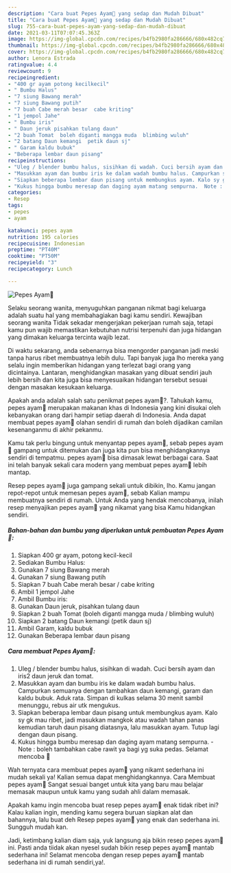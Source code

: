 ```yaml
---
description: "Cara buat Pepes Ayam🐔 yang sedap dan Mudah Dibuat"
title: "Cara buat Pepes Ayam🐔 yang sedap dan Mudah Dibuat"
slug: 755-cara-buat-pepes-ayam-yang-sedap-dan-mudah-dibuat
date: 2021-03-11T07:07:45.363Z
image: https://img-global.cpcdn.com/recipes/b4fb2980fa286666/680x482cq70/pepes-ayam🐔-foto-resep-utama.jpg
thumbnail: https://img-global.cpcdn.com/recipes/b4fb2980fa286666/680x482cq70/pepes-ayam🐔-foto-resep-utama.jpg
cover: https://img-global.cpcdn.com/recipes/b4fb2980fa286666/680x482cq70/pepes-ayam🐔-foto-resep-utama.jpg
author: Lenora Estrada
ratingvalue: 4.4
reviewcount: 9
recipeingredient:
- "400 gr ayam potong kecilkecil"
- " Bumbu Halus"
- "7 siung Bawang merah"
- "7 siung Bawang putih"
- "7 buah Cabe merah besar  cabe kriting"
- "1 jempol Jahe"
- " Bumbu iris"
- " Daun jeruk pisahkan tulang daun"
- "2 buah Tomat  boleh diganti mangga muda  blimbing wuluh"
- "2 batang Daun kemangi  petik daun sj"
- " Garam kaldu bubuk"
- "Beberapa lembar daun pisang"
recipeinstructions:
- "Uleg / blender bumbu halus, sisihkan di wadah. Cuci bersih ayam dan iris2 daun jeruk dan tomat."
- "Masukkan ayam dan bumbu iris ke dalam wadah bumbu halus. Campurkan semuanya dengan tambahkan daun kemangi, garam dan kaldu bubuk. Aduk rata. Simpan di kulkas selama 30 menit sambil menunggu, rebus air utk mengukus."
- "Siapkan beberapa lembar daun pisang untuk membungkus ayam. Kalo sy gk mau ribet, jadi masukkan mangkok atau wadah tahan panas kemudian taruh daun pisang diatasnya, lalu masukkan ayam. Tutup lagi dengan daun pisang."
- "Kukus hingga bumbu meresap dan daging ayam matang sempurna.  Note : boleh tambahkan cabe rawit ya bagi yg suka pedas. Selamat mencoba 🥰"
categories:
- Resep
tags:
- pepes
- ayam

katakunci: pepes ayam 
nutrition: 195 calories
recipecuisine: Indonesian
preptime: "PT40M"
cooktime: "PT50M"
recipeyield: "3"
recipecategory: Lunch

---
```



![Pepes Ayam🐔](https://img-global.cpcdn.com/recipes/b4fb2980fa286666/680x482cq70/pepes-ayam🐔-foto-resep-utama.jpg)

Selaku seorang wanita, menyuguhkan panganan nikmat bagi keluarga adalah suatu hal yang membahagiakan bagi kamu sendiri. Kewajiban seorang  wanita Tidak sekadar mengerjakan pekerjaan rumah saja, tetapi kamu pun wajib memastikan kebutuhan nutrisi terpenuhi dan juga hidangan yang dimakan keluarga tercinta wajib lezat.

Di waktu  sekarang, anda sebenarnya bisa mengorder panganan jadi meski tanpa harus ribet membuatnya lebih dulu. Tapi banyak juga lho mereka yang selalu ingin memberikan hidangan yang terlezat bagi orang yang dicintainya. Lantaran, menghidangkan masakan yang dibuat sendiri jauh lebih bersih dan kita juga bisa menyesuaikan hidangan tersebut sesuai dengan masakan kesukaan keluarga. 



Apakah anda adalah salah satu penikmat pepes ayam🐔?. Tahukah kamu, pepes ayam🐔 merupakan makanan khas di Indonesia yang kini disukai oleh kebanyakan orang dari hampir setiap daerah di Indonesia. Anda dapat membuat pepes ayam🐔 olahan sendiri di rumah dan boleh dijadikan camilan kesenanganmu di akhir pekanmu.

Kamu tak perlu bingung untuk menyantap pepes ayam🐔, sebab pepes ayam🐔 gampang untuk ditemukan dan juga kita pun bisa menghidangkannya sendiri di tempatmu. pepes ayam🐔 bisa dimasak lewat berbagai cara. Saat ini telah banyak sekali cara modern yang membuat pepes ayam🐔 lebih mantap.

Resep pepes ayam🐔 juga gampang sekali untuk dibikin, lho. Kamu jangan repot-repot untuk memesan pepes ayam🐔, sebab Kalian mampu membuatnya sendiri di rumah. Untuk Anda yang hendak mencobanya, inilah resep menyajikan pepes ayam🐔 yang nikamat yang bisa Kamu hidangkan sendiri.

<!--inarticleads1-->

##### Bahan-bahan dan bumbu yang diperlukan untuk pembuatan Pepes Ayam🐔:

1. Siapkan 400 gr ayam, potong kecil-kecil
1. Sediakan  Bumbu Halus:
1. Gunakan 7 siung Bawang merah
1. Gunakan 7 siung Bawang putih
1. Siapkan 7 buah Cabe merah besar / cabe kriting
1. Ambil 1 jempol Jahe
1. Ambil  Bumbu iris:
1. Gunakan  Daun jeruk, pisahkan tulang daun
1. Siapkan 2 buah Tomat  (boleh diganti mangga muda / blimbing wuluh)
1. Siapkan 2 batang Daun kemangi  (petik daun sj)
1. Ambil  Garam, kaldu bubuk
1. Gunakan Beberapa lembar daun pisang




<!--inarticleads2-->

##### Cara membuat Pepes Ayam🐔:

1. Uleg / blender bumbu halus, sisihkan di wadah. Cuci bersih ayam dan iris2 daun jeruk dan tomat.
1. Masukkan ayam dan bumbu iris ke dalam wadah bumbu halus. Campurkan semuanya dengan tambahkan daun kemangi, garam dan kaldu bubuk. Aduk rata. Simpan di kulkas selama 30 menit sambil menunggu, rebus air utk mengukus.
1. Siapkan beberapa lembar daun pisang untuk membungkus ayam. Kalo sy gk mau ribet, jadi masukkan mangkok atau wadah tahan panas kemudian taruh daun pisang diatasnya, lalu masukkan ayam. Tutup lagi dengan daun pisang.
1. Kukus hingga bumbu meresap dan daging ayam matang sempurna.  - Note : boleh tambahkan cabe rawit ya bagi yg suka pedas. Selamat mencoba 🥰




Wah ternyata cara membuat pepes ayam🐔 yang nikamt sederhana ini mudah sekali ya! Kalian semua dapat menghidangkannya. Cara Membuat pepes ayam🐔 Sangat sesuai banget untuk kita yang baru mau belajar memasak maupun untuk kamu yang sudah ahli dalam memasak.

Apakah kamu ingin mencoba buat resep pepes ayam🐔 enak tidak ribet ini? Kalau kalian ingin, mending kamu segera buruan siapkan alat dan bahannya, lalu buat deh Resep pepes ayam🐔 yang enak dan sederhana ini. Sungguh mudah kan. 

Jadi, ketimbang kalian diam saja, yuk langsung aja bikin resep pepes ayam🐔 ini. Pasti anda tiidak akan nyesel sudah bikin resep pepes ayam🐔 mantab sederhana ini! Selamat mencoba dengan resep pepes ayam🐔 mantab sederhana ini di rumah sendiri,ya!.


